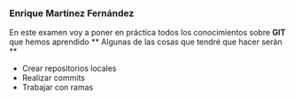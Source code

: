 ### Enrique Martínez Fernández
En este examen voy a poner en práctica todos los conocimientos sobre **GIT** que hemos aprendido
** Algunas de las cosas que tendré que hacer serán **
- Crear repositorios locales
- Realizar commits
- Trabajar con ramas
